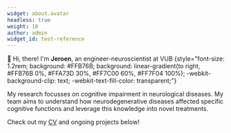 ```yaml
---
widget: about.avatar
headless: true
weight: 10
author: admin
widget_id: test-reference
---
```

👋 Hi, there! I'm **Jeroen**, an engineer-neuroscientist at VUB
{style="font-size: 1.2rem; background: #FFB76B; background: linear-gradient(to right, #FFB76B 0%, #FFA73D 30%, #FF7C00 60%, #FF7F04 100%); -webkit-background-clip: text; -webkit-text-fill-color: transparent;"}

My research focusses on cognitive impairment in neurological diseases. My team aims to understand how neurodegenerative diseases affected specific cognitive functions and leverage this knowledge into novel treatments.  

Check out my [CV](/about/) and ongoing projects below!